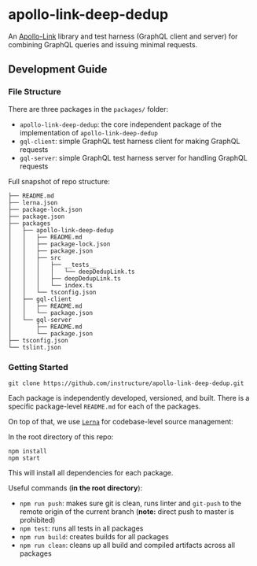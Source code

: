 # apollo-link-deep-dedup

An [Apollo-Link](https://www.apollographql.com/docs/link/) library and test harness (GraphQL client and server) for combining GraphQL queries and issuing minimal requests.

## Development Guide

### File Structure

There are three packages in the `packages/` folder:

- `apollo-link-deep-dedup`: the core independent package of the implementation of `apollo-link-deep-dedup`
- `gql-client`: simple GraphQL test harness client for making GraphQL requests
- `gql-server`: simple GraphQL test harness server for handling GraphQL requests

Full snapshot of repo structure:

```text
├── README.md
├── lerna.json
├── package-lock.json
├── package.json
├── packages
│   ├── apollo-link-deep-dedup
│   │   ├── README.md
│   │   ├── package-lock.json
│   │   ├── package.json
│   │   ├── src
│   │   │   ├── __tests__
│   │   │   │   └── deepDedupLink.ts
│   │   │   ├── deepDedupLink.ts
│   │   │   └── index.ts
│   │   └── tsconfig.json
│   ├── gql-client
│   │   ├── README.md
│   │   └── package.json
│   └── gql-server
│       ├── README.md
│       └── package.json
├── tsconfig.json
└── tslint.json
```

### Getting Started

```shell
git clone https://github.com/instructure/apollo-link-deep-dedup.git
```

Each package is independently developed, versioned, and built. There is a specific package-level `README.md` for each of the packages.

On top of that, we use [`Lerna`](https://lernajs.io/) for codebase-level source management:

In the root directory of this repo:

```shell
npm install
npm start
```

This will install all dependencies for each package.

Useful commands (__in the root directory__):

- `npm run push`: makes sure git is clean, runs linter and `git-push` to the remote origin of the current branch (__note:__ direct push to master is prohibited)
- `npm test`: runs all tests in all packages
- `npm run build`: creates builds for all packages
- `npm run clean`: cleans up all build and compiled artifacts across all packages
